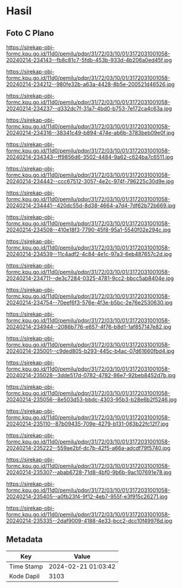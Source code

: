 # Hasil

## Foto C Plano

https://sirekap-obj-formc.kpu.go.id/11d0/pemilu/pdpr/31/72/03/10/01/3172031001058-20240214-234143--fb8c81c7-5fdb-453b-933d-4b206a0ed45f.jpg

https://sirekap-obj-formc.kpu.go.id/11d0/pemilu/pdpr/31/72/03/10/01/3172031001058-20240214-234212--980fe32b-a63a-4428-8b5e-200521d46526.jpg

https://sirekap-obj-formc.kpu.go.id/11d0/pemilu/pdpr/31/72/03/10/01/3172031001058-20240214-234237--d332dc7f-31a7-4bd0-b753-7e172ca4c63a.jpg

https://sirekap-obj-formc.kpu.go.id/11d0/pemilu/pdpr/31/72/03/10/01/3172031001058-20240214-234316--38341c49-b894-474e-ab6b-3783beb09e0f.jpg

https://sirekap-obj-formc.kpu.go.id/11d0/pemilu/pdpr/31/72/03/10/01/3172031001058-20240214-234343--ff9856d6-3502-4484-9a62-c624ba7c6511.jpg

https://sirekap-obj-formc.kpu.go.id/11d0/pemilu/pdpr/31/72/03/10/01/3172031001058-20240214-234442--ccc67512-3057-4e2c-974f-796225c30d9e.jpg

https://sirekap-obj-formc.kpu.go.id/11d0/pemilu/pdpr/31/72/03/10/01/3172031001058-20240214-234441--420dc55d-8d38-4664-a7d4-7df62b72b669.jpg

https://sirekap-obj-formc.kpu.go.id/11d0/pemilu/pdpr/31/72/03/10/01/3172031001058-20240214-234508--410e18f3-7790-45f8-95a1-5540f02e294c.jpg

https://sirekap-obj-formc.kpu.go.id/11d0/pemilu/pdpr/31/72/03/10/01/3172031001058-20240214-234539--11c4adf2-4c84-4e1c-97a3-6eb487657c2d.jpg

https://sirekap-obj-formc.kpu.go.id/11d0/pemilu/pdpr/31/72/03/10/01/3172031001058-20240214-234711--de3c7284-0325-4781-9cc2-bbcc5ab8404e.jpg

https://sirekap-obj-formc.kpu.go.id/11d0/pemilu/pdpr/31/72/03/10/01/3172031001058-20240214-234754--70eef6f3-576e-4f3e-b5bc-2e76e2530630.jpg

https://sirekap-obj-formc.kpu.go.id/11d0/pemilu/pdpr/31/72/03/10/01/3172031001058-20240214-234944--2086b776-e657-4f76-b8d1-1af857147e82.jpg

https://sirekap-obj-formc.kpu.go.id/11d0/pemilu/pdpr/31/72/03/10/01/3172031001058-20240214-235001--c9ded805-b293-445c-b4ac-07d61660fbd4.jpg

https://sirekap-obj-formc.kpu.go.id/11d0/pemilu/pdpr/31/72/03/10/01/3172031001058-20240214-235028--3dde517d-0782-4782-86e7-92beb8452d7b.jpg

https://sirekap-obj-formc.kpu.go.id/11d0/pemilu/pdpr/31/72/03/10/01/3172031001058-20240214-235056--8e503d53-bbdc-4303-95b3-b28e6b2f5246.jpg

https://sirekap-obj-formc.kpu.go.id/11d0/pemilu/pdpr/31/72/03/10/01/3172031001058-20240214-235110--87b09435-709e-4279-b131-063b22fc12f7.jpg

https://sirekap-obj-formc.kpu.go.id/11d0/pemilu/pdpr/31/72/03/10/01/3172031001058-20240214-235222--559ae2bf-dc7b-42f5-a66a-adcdf79f5740.jpg

https://sirekap-obj-formc.kpu.go.id/11d0/pemilu/pdpr/31/72/03/10/01/3172031001058-20240214-235307--abab6728-71d8-4bf0-9b6b-9ac107691e78.jpg

https://sirekap-obj-formc.kpu.go.id/11d0/pemilu/pdpr/31/72/03/10/01/3172031001058-20240214-235405--a0fb23f4-9f12-4eb7-955f-e3f915c26271.jpg

https://sirekap-obj-formc.kpu.go.id/11d0/pemilu/pdpr/31/72/03/10/01/3172031001058-20240214-235335--2daf9009-4188-4e33-bcc2-dcc10f49976d.jpg


## Metadata

| Key        | Value               |
| ---------- | ------------------- |
| Time Stamp | 2024-02-21 01:03:42 |
| Kode Dapil | 3103                |



